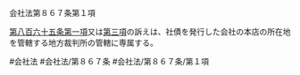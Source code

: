 会社法第８６７条第１項

[第八百六十五条第一項](会社法＿＿＿＿第８６５条第１項)又は[第三項](会社法＿＿＿＿第８６７条第３項)の訴えは、社債を発行した会社の本店の所在地を管轄する地方裁判所の管轄に専属する。

#会社法
#会社法/第８６７条
#会社法/第８６７条/第１項
